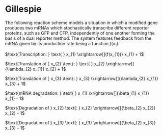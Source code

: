 # Gillespie

The following reaction scheme models a situation in which a modified gene produces two mRNAs which stochastically transcribe different reporter proteins, such as GFP and CFP, independently of one another forming the basis of a dual reporter method. The system features feedback from the mRNA given by its production rate being a function $f(x_{1})$.

$\text{Transcription: } \text{ } x_{1} \xrightarrow[]{f(x_{1})} x_{1} + 1$

$\text{Translation of } x_{2} \text{: } \text{ } x_{2} \xrightarrow[]{\lambda_{2} x_{1}} x_{2} + 1$

$\text{Translation of } x_{3} \text{: } x_{3} \xrightarrow[]{\lambda_{2} x_{1}} x_{3} + 1$

$\text{mRNA degradation: } \text{ } x_{1} \xrightarrow[]{\beta_{1} x_{1}} x_{1} - 1$

$\text{Degradation of } x_{2} \text{: } x_{2} \xrightarrow[]{\beta_{2} x_{2}} x_{2} - 1$

$\text{Degradation of } x_{3} \text{: } x_{3} \xrightarrow[]{\beta_{2} x_{3}} x_{3} - 1$
